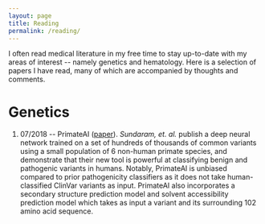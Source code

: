 ```yaml
---
layout: page
title: Reading
permalink: /reading/
---
```

I often read medical literature in my free time to stay up-to-date with my areas of interest -- namely genetics and hematology. Here is a selection of papers I have read, many of which are accompanied by thoughts and comments.

Genetics
===
1. 07/2018 -- PrimateAI ([paper](../download/primateai.pdf)). *Sundaram, et. al.* publish a deep neural network trained on a set of hundreds of thousands of common variants using a small population of 6 non-human primate species, and demonstrate that their new tool is powerful at classifying benign and pathogenic variants in humans. Notably, PrimateAI is unbiased compared to prior pathogenicity classifiers as it does not take human-classified ClinVar variants as input. PrimateAI also incorporates a secondary structure prediction model and solvent accessibility prediction model which takes as input a variant and its surrounding 102 amino acid sequence.